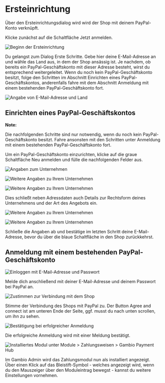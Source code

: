# Ersteinrichtung 

Über den Ersteinrichtungsdialog wird wird der Shop mit deinem PayPal-Konto verknüpft.

Klicke zunächst auf die Schaltfläche Jetzt anmelden.

![](Bilder/PayPal2Hub/20190611_002.png "Beginn der Ersteinrichtung")

Du gelangst zum Dialog Erste Schritte. Gebe hier deine E-Mail-Adresse an und wähle das Land aus, in dem der Shop ansässig ist. Je nachdem, ob bereits ein PayPal-Geschäftskonto mit dieser Adresse besteht, wirst du entsprechend weitergeleitet. Wenn du noch kein PayPal-Geschäftskonto besitzt, folge den Schritten im Abschnitt Einrichten eines PayPal-Geschäftskontos, anderenfalls fahre mit dem Abschnitt Anmeldung mit einem bestehenden PayPal-Geschäftskonto fort.

![](Bilder/PayPal2Hub/20190611_003.png "Angabe von E-Mail-Adresse und Land")

## Einrichten eines PayPal-Geschäftskontos 

**Note:**

Die nachfolgenden Schritte sind nur notwendig, wenn du noch kein PayPal-Geschäftskonto besitzt. Fahre ansonsten mit den Schritten unter Anmeldung mit einem bestehenden PayPal-Geschäftskonto fort.

Um ein PayPal-Geschäftskonto einzurichten, klicke auf die graue Schaltfläche Neu anmelden und fülle die nachfolgenden Felder aus.

![](Bilder/PayPal2Hub/20190613_002.png "Angaben zum Unternehmen")

![](Bilder/PayPal2Hub/20190613_003.png "Weitere Angaben zu Ihrem Unternehmen")

![](Bilder/PayPal2Hub/20190613_004.png "Weitere Angaben zu Ihrem Unternehmen")

Dies schließt neben Adressdaten auch Details zur Rechtsform deines Unternehmens und der Art des Angebots ein.

![](Bilder/PayPal2Hub/20190613_005.png "Weitere Angaben zu Ihrem Unternehmen")

![](Bilder/PayPal2Hub/20190613_006.png "Weitere Angaben zu Ihrem Unternehmen")

Schließe die Angaben ab und bestätige im letzten Schritt deine E-Mail-Adresse, bevor du über die blaue Schaltfläche in den Shop zurückkehrst.

## Anmeldung mit einem bestehenden PayPal-Geschäftskonto 

![](Bilder/PayPal2Hub/20190611_004.png "Einloggen mit E-Mail-Adresse und Passwort")

Melde dich anschließend mit deiner E-Mail-Adresse und deinem Passwort bei PayPal an.

![](Bilder/PayPal2Hub/20190611_005.png "Zustimmen zur Verbindung mit dem Shop")

Stimme der Verbindung des Shops mit PayPal zu. Der Button Agree and connect ist am unteren Ende der Seite, ggf. musst du nach unten scrollen, um ihn zu sehen.

![](Bilder/PayPal2Hub/20190611_006.png "Bestätigung bei erfolgreicher Anmeldung")

Die erfolgreiche Anmeldung wird mit einer Meldung bestätigt.

![](Bilder/PayPal2Hub/20190611_007.png "Installiertes Modul unter Module > Zahlungsweisen
        > Gambio Payment Hub")

Im Gambio Admin wird das Zahlungsmodul nun als installiert angezeigt. Über einen Klick auf das Bleistift-Symbol - welches angezeigt wird, wenn du den Mauszeiger über den Moduleintrag bewegst - kannst du weitere Einstellungen vornehmen.



